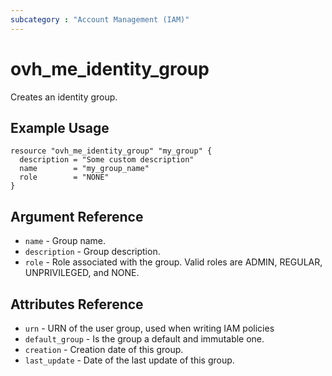 ```yaml
---
subcategory : "Account Management (IAM)"
---
```


# ovh_me_identity_group

Creates an identity group.

## Example Usage

```hcl
resource "ovh_me_identity_group" "my_group" {
  description = "Some custom description"
  name        = "my_group_name"
  role        = "NONE"
}
```

## Argument Reference

* `name` - Group name.
* `description` - Group description.
* `role` - Role associated with the group. Valid roles are ADMIN, REGULAR, UNPRIVILEGED, and NONE.

## Attributes Reference

* `urn` - URN of the user group, used when writing IAM policies
* `default_group` - Is the group a default and immutable one.
* `creation` - Creation date of this group.
* `last_update` - Date of the last update of this group.
